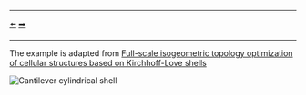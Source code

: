 ***
[⬅️](../012/README.md "Previous example")
[➡️](../014/README.md "Next example")
***

The example is adapted from [Full-scale isogeometric topology optimization of cellular structures based on Kirchhoff-Love shells](https://www.techscience.com/CMES/v139n3/55627)

![Cantilever cylindrical shell](cantilever_cylindrical_shell.png)
